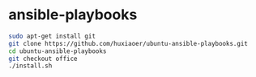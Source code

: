 # ansible-playbooks

```bash
sudo apt-get install git
git clone https://github.com/huxiaoer/ubuntu-ansible-playbooks.git
cd ubuntu-ansible-playbooks
git checkout office
./install.sh
```


 
